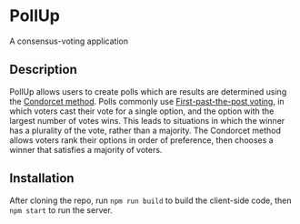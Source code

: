 # PollUp

A consensus-voting application

## Description

PollUp allows users to create polls which are results are determined using the [Condorcet method](https://en.wikipedia.org/wiki/Condorcet_method). Polls commonly use [First-past-the-post voting](https://en.wikipedia.org/wiki/First-past-the-post_voting), in which voters cast their vote for a single option, and the option with the largest number of votes wins. This leads to situations in which the winner has a plurality of the vote, rather than a majority. The Condorcet method allows voters rank their options in order of preference, then chooses a winner that satisfies a majority of voters.


## Installation

After cloning the repo, run `npm run build` to build the client-side code, then `npm start` to run the server.
